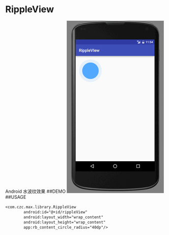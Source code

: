 # RippleView
Android 水波纹效果
##DEMO
![RippleEffect GIF](./demo.gif)
##USAGE
``` 
<com.czc.max.library.RippleView
        android:id="@+id/rippleView"
        android:layout_width="wrap_content"
        android:layout_height="wrap_content"
        app:rb_content_circle_radius="40dp"/>
```


